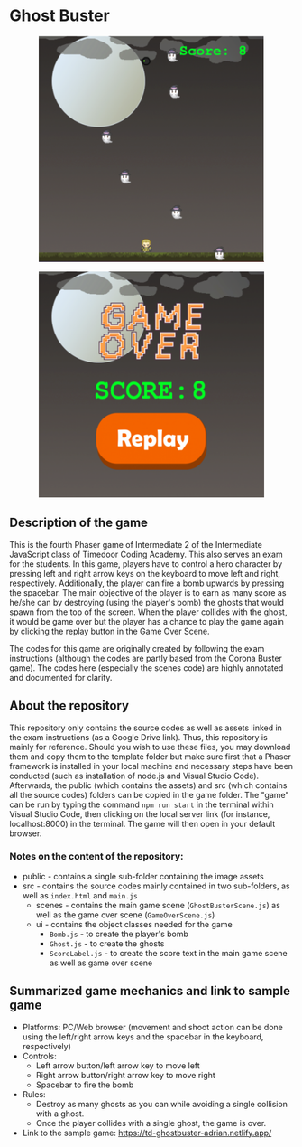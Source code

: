 # Ghost Buster

<p align='center'>
  <img src='https://github.com/ajgquional/Timedoor_GhostBuster/blob/4c89ee7b173d92f3e36aeb92cae01040fe36ff24/GhostBusterSampleOutput1.png' alt='Sample Ghost Buster game' width='400' height='400'>
</p>

<p align='center'>
  <img src='https://github.com/ajgquional/Timedoor_GhostBuster/blob/4c89ee7b173d92f3e36aeb92cae01040fe36ff24/GhostBusterSampleOutput2.png' alt='Sample Ghost Buster game game over scene' width='400' height='400'>
</p>

## Description of the game
This is the fourth Phaser game of Intermediate 2 of the Intermediate JavaScript class of Timedoor Coding Academy. This also serves an exam for the students. In this game, players have to control a hero character by pressing left and right arrow keys on the keyboard to move left and right, respectively. Additionally, the player can fire a bomb upwards by pressing the spacebar. The main objective of the player is to earn as many score as he/she can by destroying (using the player's bomb) the ghosts that would spawn from the top of the screen. When the player collides with the ghost, it would be game over but the player has a chance to play the game again by clicking the replay button in the Game Over Scene.

The codes for this game are originally created by following the exam instructions (although the codes are partly based from the Corona Buster game). The codes here (especially the scenes code) are highly annotated and documented for clarity.

## About the repository
This repository only contains the source codes as well as assets linked in the exam instructions (as a Google Drive link). Thus, this repository is mainly for reference. Should you wish to use these files, you may download them and copy them to the template folder but make sure first that a Phaser framework is installed in your local machine and necessary steps have been conducted (such as installation of node.js and Visual Studio Code). Afterwards, the public (which contains the assets) and src (which contains all the source codes) folders can be copied in the game folder. The "game" can be run by typing the command ```npm run start``` in the terminal within Visual Studio Code, then clicking on the local server link (for instance, localhost:8000) in the terminal. The game will then open in your default browser.

### Notes on the content of the repository:
* public - contains a single sub-folder containing the image assets
* src - contains the source codes mainly contained in two sub-folders, as well as ```index.html``` and ```main.js```
  * scenes - contains the main game scene (```GhostBusterScene.js```) as well as the game over scene (```GameOverScene.js```)
  * ui - contains the object classes needed for the game
    * ```Bomb.js``` - to create the player's bomb
    * ```Ghost.js``` - to create the ghosts
    * ```ScoreLabel.js``` - to create the score text in the main game scene as well as game over scene
    
## Summarized game mechanics and link to sample game
- Platforms: PC/Web browser (movement and shoot action can be done using the left/right arrow keys and the spacebar in the keyboard, respectively)
- Controls: 
  - Left arrow button/left arrow key to move left
  - Right arrow button/right arrow key to move right
  - Spacebar to fire the bomb
- Rules:
  - Destroy as many ghosts as you can while avoiding a single collision with a ghost.
  - Once the player collides with a single ghost, the game is over.
- Link to the sample game: https://td-ghostbuster-adrian.netlify.app/
  
